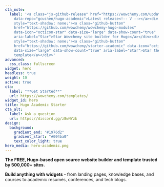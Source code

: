 ```yaml
---
cta_note:
  label: '<a class="js-github-release" href="https://wowchemy.com/updates/"
    data-repo="gcushen/hugo-academic">Latest release<!-- V --></a><div
    style="text-shadow: none;"><a class="github-button"
    href="https://github.com/wowchemy/wowchemy-hugo-modules"
    data-icon="octicon-star" data-size="large" data-show-count="true"
    aria-label="Star">Star Wowchemy site builder for Hugo</a></div><div
    style="text-shadow: none;"><a class="github-button"
    href="https://github.com/wowchemy/starter-academic" data-icon="octicon-star"
    data-size="large" data-show-count="true" aria-label="Star">Star the Academic
    template</a></div>'
advanced:
  css_class: fullscreen
widget: hero
headless: true
weight: 10
active: true
cta:
  label: "**Get Started**"
  url: https://wowchemy.com/templates/
widget_id: hero
title: Hugo Academic Starter
cta_alt:
  label: Ask a question
  url: https://discord.gg/z8wNYzb
design:
  background:
    gradient_end: "#1976d2"
    gradient_start: "#004ba0"
    text_color_light: true
hero_media: hero-academic.png
---
```


**The FREE, Hugo-based open source website builder and template trusted by 500,000+ sites.**

**Build anything with widgets** - from landing pages, knowledge bases, and courses to academic resumés, conferences, and tech blogs.

